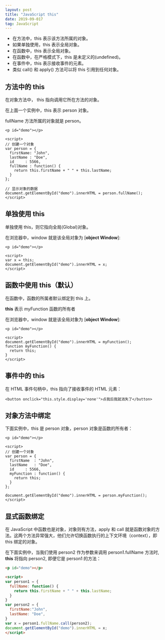 ```yaml
---
layout: post
title: "JavaScript this"
date: 2019-09-017
tag: JavaScript
---
```




- 在方法中，this 表示该方法所属的对象。
- 如果单独使用，this 表示全局对象。
- 在函数中，this 表示全局对象。
- 在函数中，在严格模式下，this 是未定义的(undefined)。
- 在事件中，this 表示接收事件的元素。
- 类似 call() 和 apply() 方法可以将 this 引用到任何对象。



## 方法中的 this

在对象方法中， this 指向调用它所在方法的对象。

在上面一个实例中，this 表示 person 对象。

fullName 方法所属的对象就是 person。

```
<p id="demo"></p>

<script>
// 创建一个对象
var person = {
  firstName: "John",
  lastName : "Doe",
  id     : 5566,
  fullName : function() {
    return this.firstName + " " + this.lastName;
  }
};

// 显示对象的数据
document.getElementById("demo").innerHTML = person.fullName();
</script>
```



## 单独使用 this

单独使用 this，则它指向全局(Global)对象。

在浏览器中，window 就是该全局对象为 [**object Window**]:

```
<p id="demo"></p>

<script>
var x = this;
document.getElementById("demo").innerHTML = x;
</script>
```



## 函数中使用 this（默认）

在函数中，函数的所属者默认绑定到 this 上。

**this** 表示 myFunction 函数的所有者

在浏览器中，window 就是该全局对象为 [**object Window**]:

```
<p id="demo"></p>

<script>
document.getElementById("demo").innerHTML = myFunction();
function myFunction() {
  return this;
}
</script>
```



## 事件中的 this

在 HTML 事件句柄中，this 指向了接收事件的 HTML 元素：

```
<button onclick="this.style.display='none'">点我后我就消失了</button>

```



## 对象方法中绑定

下面实例中，this 是 person 对象，person 对象是函数的所有者：

```
<p id="demo"></p>

<script>
// 创建一个对象
var person = {
  firstName  : "John",
  lastName   : "Doe",
  id     : 5566,
  myFunction : function() {
    return this;
  }
};

document.getElementById("demo").innerHTML = person.myFunction();
</script>
```



## 显式函数绑定

在 JavaScript 中函数也是对象，对象则有方法，apply 和 call 就是函数对象的方法。这两个方法异常强大，他们允许切换函数执行的上下文环境（context），即 this 绑定的对象。

在下面实例中，当我们使用 person2 作为参数来调用 person1.fullName 方法时, **this** 将指向 person2, 即便它是 person1 的方法：

```html
<p id="demo"></p>

<script>
var person1 = {
  fullName: function() {
    return this.firstName + " " + this.lastName;
  }
}
var person2 = {
  firstName:"John",
  lastName: "Doe",
}
var x = person1.fullName.call(person2); 
document.getElementById("demo").innerHTML = x; 
</script>
```

